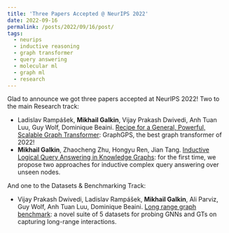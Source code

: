 ```yaml
---
title: 'Three Papers Accepted @ NeurIPS 2022'
date: 2022-09-16
permalink: /posts/2022/09/16/post/
tags:
  - neurips
  - inductive reasoning
  - graph transformer
  - query answering
  - molecular ml
  - graph ml
  - research
---
```


Glad to announce we got three papers accepted at NeurIPS 2022! Two to the main Research track:
* Ladislav Rampášek, **Mikhail Galkin**, Vijay Prakash Dwivedi, Anh Tuan Luu, Guy Wolf, Dominique Beaini. [Recipe for a General, Powerful, Scalable Graph Transformer](https://arxiv.org/pdf/2205.12454): GraphGPS, the best graph transformer of 2022!  
* **Mikhail Galkin**, Zhaocheng Zhu, Hongyu Ren, Jian Tang. [Inductive Logical Query Answering in Knowledge Graphs](https://arxiv.org/pdf/2210.08008): for the first time, we propose two approaches for inductive complex query answering over unseen nodes.

And one to the Datasets & Benchmarking Track:
* Vijay Prakash Dwivedi, Ladislav Rampášek, **Mikhail Galkin**, Ali Parviz, Guy Wolf, Anh Tuan Luu, Dominique Beaini. [Long range graph benchmark](https://arxiv.org/pdf/2206.08164): a novel suite of 5 datasets for probing GNNs and GTs on capturing long-range interactions. 




